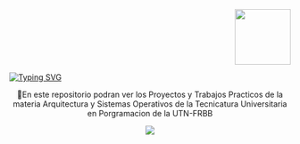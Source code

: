<div align="end"><img src="https://media0.giphy.com/media/v1.Y2lkPTc5MGI3NjExOWthNWFnOWE4aXpkcG5ndzc2cmFlNDhhMGg4bzduZWlkcHF5b3pzeSZlcD12MV9pbnRlcm5hbF9naWZfYnlfaWQmY3Q9cw/HvekzBaREHxlEwvlOS/giphy.gif" width="100"/></div>

[![Typing SVG](https://readme-typing-svg.demolab.com?font=Fira+Code&weight=900&size=37&pause=1006&color=2A53C0&random=false&width=770&height=80&lines=Arquitectura+%26+Sistemas+Operativos+I)](https://git.io/typing-svg)

<p align="center">🔹En este repositorio podran ver los Proyectos y Trabajos Practicos de la materia Arquitectura y Sistemas Operativos de la Tecnicatura Universitaria en Porgramacion de la UTN-FRBB</p>

<p align="center">
  <a href="https://skillicons.dev">
    <img src="https://skillicons.dev/icons?i=py,git,linux" />    
  </a>
</p>



